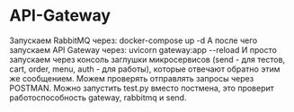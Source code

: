 # API-Gateway

Запускаем RabbitMQ через: docker-compose up -d
А после чего запускаем API Gateway через: uvicorn gateway:app --reload
И просто запускаем через консоль заглушки микросервисов (send - для тестов, cart, order, menu, auth - для работы), которые отвечают обратно этим же сообщением.
Можем проверять отправлять запросы через POSTMAN.
Можно запустить test.py вместо постмена, это проверит работоспособность gateway, rabbitmq и send.
